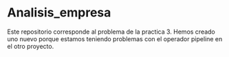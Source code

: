 # Analisis_empresa

Este repositorio corresponde al problema de la practica 3. Hemos creado uno nuevo porque estamos teniendo problemas con el operador pipeline en el otro proyecto.
